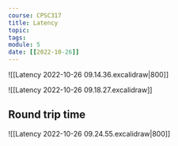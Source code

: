 ```yaml
---
course: CPSC317
title: Latency
topic:
tags:
module: 5
date: [[2022-10-26]]
---
```



![[Latency 2022-10-26 09.14.36.excalidraw|800]]

![[Latency 2022-10-26 09.18.27.excalidraw]]

## Round trip time

![[Latency 2022-10-26 09.24.55.excalidraw|800]]
